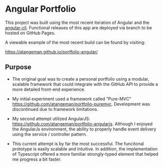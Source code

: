 # Angular Portfolio

This project was built using the most recent iteration of Angular and the [angular-cli](https://github.com/angular/angular-cli). Functional releases of this app are deployed via branch to be hosted on GitHub Pages. 

A viewable example of the most recent build can be found by visiting: 

https://atangeman.github.io/portfolio-angular/

## Purpose

- The original goal was to create a personal portfolio using a modular, scalable framework that could integrate with the GitHub API to provide a more detailed front-end experience. 

- My initial experiment used a framework called "Pure-MVC" https://github.com/atangeman/portfolio-puremvc. Development was discontinued due to framework limitations. 

- My second attempt utilized AngularJS: https://github.com/atangeman/portfolio-angularjs. Although I enjoyed the AngularJs environment, the ability to properly handle event delivery using the service / controller pattern.

- This current attempt is by far the most successful. The funcitonal prototype is easily scalable and intuitive. In addition, the implementation of Typescript offered a more familiar strongly-typed element that helped me progress a bit faster.


